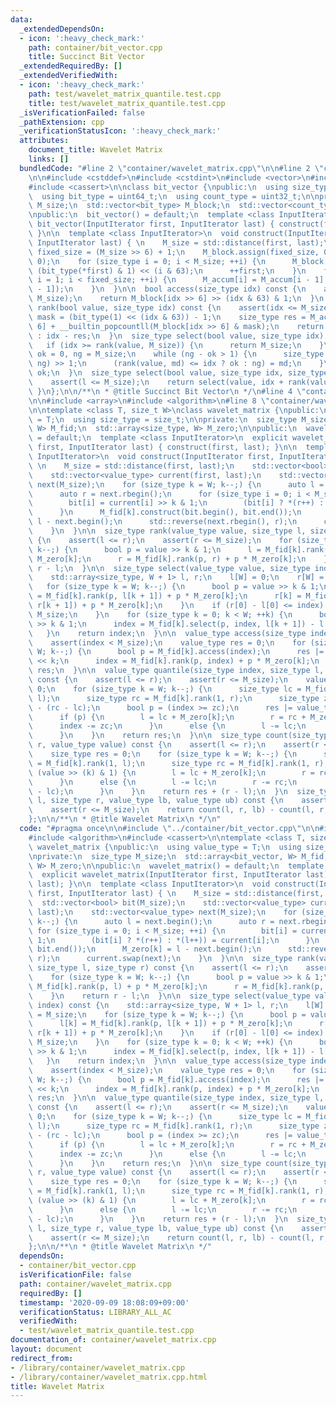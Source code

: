```yaml
---
data:
  _extendedDependsOn:
  - icon: ':heavy_check_mark:'
    path: container/bit_vector.cpp
    title: Succinct Bit Vector
  _extendedRequiredBy: []
  _extendedVerifiedWith:
  - icon: ':heavy_check_mark:'
    path: test/wavelet_matrix_quantile.test.cpp
    title: test/wavelet_matrix_quantile.test.cpp
  _isVerificationFailed: false
  _pathExtension: cpp
  _verificationStatusIcon: ':heavy_check_mark:'
  attributes:
    document_title: Wavelet Matrix
    links: []
  bundledCode: "#line 2 \"container/wavelet_matrix.cpp\"\n\n#line 2 \"container/bit_vector.cpp\"\
    \n\n#include <cstddef>\n#include <cstdint>\n#include <vector>\n#include <iterator>\n\
    #include <cassert>\n\nclass bit_vector {\npublic:\n  using size_type = size_t;\n\
    \  using bit_type = uint64_t;\n  using count_type = uint32_t;\n\nprivate:\n  size_type\
    \ M_size;\n  std::vector<bit_type> M_block;\n  std::vector<count_type> M_accum;\n\
    \npublic:\n  bit_vector() = default;\n  template <class InputIterator>\n  explicit\
    \ bit_vector(InputIterator first, InputIterator last) { construct(first, last);\
    \ }\n\n  template <class InputIterator>\n  void construct(InputIterator first,\
    \ InputIterator last) { \n    M_size = std::distance(first, last);\n    size_type\
    \ fixed_size = (M_size >> 6) + 1;\n    M_block.assign(fixed_size, 0);\n    M_accum.assign(fixed_size,\
    \ 0);\n    for (size_type i = 0; i < M_size; ++i) {\n      M_block[i >> 6] |=\
    \ (bit_type(*first) & 1) << (i & 63);\n      ++first;\n    }\n    for (size_type\
    \ i = 1; i < fixed_size; ++i) {\n      M_accum[i] = M_accum[i - 1] + __builtin_popcountll(M_block[i\
    \ - 1]);\n    }\n  }\n\n  bool access(size_type idx) const {\n    assert(idx <\
    \ M_size);\n    return M_block[idx >> 6] >> (idx & 63) & 1;\n  }\n  size_type\
    \ rank(bool value, size_type idx) const {\n    assert(idx <= M_size);\n    bit_type\
    \ mask = (bit_type(1) << (idx & 63)) - 1;\n    size_type res = M_accum[idx >>\
    \ 6] + __builtin_popcountll(M_block[idx >> 6] & mask);\n    return value ? res\
    \ : idx - res;\n  }\n  size_type select(bool value, size_type idx) const {\n \
    \   if (idx >= rank(value, M_size)) {\n      return M_size;\n    }\n    size_type\
    \ ok = 0, ng = M_size;\n    while (ng - ok > 1) {\n      size_type md = (ok +\
    \ ng) >> 1;\n      (rank(value, md) <= idx ? ok : ng) = md;\n    }\n    return\
    \ ok;\n  }\n  size_type select(bool value, size_type idx, size_type l) const {\n\
    \    assert(l <= M_size);\n    return select(value, idx + rank(value, l));\n \
    \ }\n};\n\n/**\n * @title Succinct Bit Vector\n */\n#line 4 \"container/wavelet_matrix.cpp\"\
    \n\n#include <array>\n#include <algorithm>\n#line 8 \"container/wavelet_matrix.cpp\"\
    \n\ntemplate <class T, size_t W>\nclass wavelet_matrix {\npublic:\n  using value_type\
    \ = T;\n  using size_type = size_t;\n\nprivate:\n  size_type M_size;\n  std::array<bit_vector,\
    \ W> M_fid;\n  std::array<size_type, W> M_zero;\n\npublic:\n  wavelet_matrix()\
    \ = default;\n  template <class InputIterator>\n  explicit wavelet_matrix(InputIterator\
    \ first, InputIterator last) { construct(first, last); }\n\n  template <class\
    \ InputIterator>\n  void construct(InputIterator first, InputIterator last) {\
    \ \n    M_size = std::distance(first, last);\n    std::vector<bool> bit(M_size);\n\
    \    std::vector<value_type> current(first, last);\n    std::vector<value_type>\
    \ next(M_size);\n    for (size_type k = W; k--;) {\n      auto l = next.begin();\n\
    \      auto r = next.rbegin();\n      for (size_type i = 0; i < M_size; ++i) {\n\
    \        bit[i] = current[i] >> k & 1;\n        (bit[i] ? *(r++) : *(l++)) = current[i];\n\
    \      }\n      M_fid[k].construct(bit.begin(), bit.end());\n      M_zero[k] =\
    \ l - next.begin();\n      std::reverse(next.rbegin(), r);\n      current.swap(next);\n\
    \    }\n  }\n\n  size_type rank(value_type value, size_type l, size_type r) const\
    \ {\n    assert(l <= r);\n    assert(r <= M_size);\n    for (size_type k = W;\
    \ k--;) {\n      bool p = value >> k & 1;\n      l = M_fid[k].rank(p, l) + p *\
    \ M_zero[k];\n      r = M_fid[k].rank(p, r) + p * M_zero[k];\n    }\n    return\
    \ r - l;\n  }\n\n  size_type select(value_type value, size_type index) const {\n\
    \    std::array<size_type, W + 1> l, r;\n    l[W] = 0;\n    r[W] = M_size;\n \
    \   for (size_type k = W; k--;) {\n      bool p = value >> k & 1;\n      l[k]\
    \ = M_fid[k].rank(p, l[k + 1]) + p * M_zero[k];\n      r[k] = M_fid[k].rank(p,\
    \ r[k + 1]) + p * M_zero[k];\n    }\n    if (r[0] - l[0] <= index) {\n      return\
    \ M_size;\n    }\n    for (size_type k = 0; k < W; ++k) {\n      bool p = value\
    \ >> k & 1;\n      index = M_fid[k].select(p, index, l[k + 1]) - l[k + 1];\n \
    \   }\n    return index;\n  }\n\n  value_type access(size_type index) const {\n\
    \    assert(index < M_size);\n    value_type res = 0;\n    for (size_type k =\
    \ W; k--;) {\n      bool p = M_fid[k].access(index);\n      res |= value_type(p)\
    \ << k;\n      index = M_fid[k].rank(p, index) + p * M_zero[k];\n    }\n    return\
    \ res;\n  }\n\n  value_type quantile(size_type index, size_type l, size_type r)\
    \ const {\n    assert(l <= r);\n    assert(r <= M_size);\n    value_type res =\
    \ 0;\n    for (size_type k = W; k--;) {\n      size_type lc = M_fid[k].rank(1,\
    \ l);\n      size_type rc = M_fid[k].rank(1, r);\n      size_type zc = (r - l)\
    \ - (rc - lc);\n      bool p = (index >= zc);\n      res |= value_type(p) << k;\n\
    \      if (p) {\n        l = lc + M_zero[k];\n        r = rc + M_zero[k];\n  \
    \      index -= zc;\n      }\n      else {\n        l -= lc;\n        r -= rc;\n\
    \      }\n    }\n    return res;\n  }\n\n  size_type count(size_type l, size_type\
    \ r, value_type value) const {\n    assert(l <= r);\n    assert(r <= M_size);\n\
    \    size_type res = 0;\n    for (size_type k = W; k--;) {\n      size_type lc\
    \ = M_fid[k].rank(1, l);\n      size_type rc = M_fid[k].rank(1, r);\n      if\
    \ (value >> (k) & 1) {\n        l = lc + M_zero[k];\n        r = rc + M_zero[k];\n\
    \      }\n      else {\n        l -= lc;\n        r -= rc;\n        res += (rc\
    \ - lc);\n      }\n    }\n    return res + (r - l);\n  }\n  size_type count(size_type\
    \ l, size_type r, value_type lb, value_type ub) const {\n    assert(l <= r);\n\
    \    assert(r <= M_size);\n    return count(l, r, lb) - count(l, r, ub);\n  }\n\
    };\n\n/**\n * @title Wavelet Matrix\n */\n"
  code: "#pragma once\n\n#include \"../container/bit_vector.cpp\"\n\n#include <array>\n\
    #include <algorithm>\n#include <cassert>\n\ntemplate <class T, size_t W>\nclass\
    \ wavelet_matrix {\npublic:\n  using value_type = T;\n  using size_type = size_t;\n\
    \nprivate:\n  size_type M_size;\n  std::array<bit_vector, W> M_fid;\n  std::array<size_type,\
    \ W> M_zero;\n\npublic:\n  wavelet_matrix() = default;\n  template <class InputIterator>\n\
    \  explicit wavelet_matrix(InputIterator first, InputIterator last) { construct(first,\
    \ last); }\n\n  template <class InputIterator>\n  void construct(InputIterator\
    \ first, InputIterator last) { \n    M_size = std::distance(first, last);\n  \
    \  std::vector<bool> bit(M_size);\n    std::vector<value_type> current(first,\
    \ last);\n    std::vector<value_type> next(M_size);\n    for (size_type k = W;\
    \ k--;) {\n      auto l = next.begin();\n      auto r = next.rbegin();\n     \
    \ for (size_type i = 0; i < M_size; ++i) {\n        bit[i] = current[i] >> k &\
    \ 1;\n        (bit[i] ? *(r++) : *(l++)) = current[i];\n      }\n      M_fid[k].construct(bit.begin(),\
    \ bit.end());\n      M_zero[k] = l - next.begin();\n      std::reverse(next.rbegin(),\
    \ r);\n      current.swap(next);\n    }\n  }\n\n  size_type rank(value_type value,\
    \ size_type l, size_type r) const {\n    assert(l <= r);\n    assert(r <= M_size);\n\
    \    for (size_type k = W; k--;) {\n      bool p = value >> k & 1;\n      l =\
    \ M_fid[k].rank(p, l) + p * M_zero[k];\n      r = M_fid[k].rank(p, r) + p * M_zero[k];\n\
    \    }\n    return r - l;\n  }\n\n  size_type select(value_type value, size_type\
    \ index) const {\n    std::array<size_type, W + 1> l, r;\n    l[W] = 0;\n    r[W]\
    \ = M_size;\n    for (size_type k = W; k--;) {\n      bool p = value >> k & 1;\n\
    \      l[k] = M_fid[k].rank(p, l[k + 1]) + p * M_zero[k];\n      r[k] = M_fid[k].rank(p,\
    \ r[k + 1]) + p * M_zero[k];\n    }\n    if (r[0] - l[0] <= index) {\n      return\
    \ M_size;\n    }\n    for (size_type k = 0; k < W; ++k) {\n      bool p = value\
    \ >> k & 1;\n      index = M_fid[k].select(p, index, l[k + 1]) - l[k + 1];\n \
    \   }\n    return index;\n  }\n\n  value_type access(size_type index) const {\n\
    \    assert(index < M_size);\n    value_type res = 0;\n    for (size_type k =\
    \ W; k--;) {\n      bool p = M_fid[k].access(index);\n      res |= value_type(p)\
    \ << k;\n      index = M_fid[k].rank(p, index) + p * M_zero[k];\n    }\n    return\
    \ res;\n  }\n\n  value_type quantile(size_type index, size_type l, size_type r)\
    \ const {\n    assert(l <= r);\n    assert(r <= M_size);\n    value_type res =\
    \ 0;\n    for (size_type k = W; k--;) {\n      size_type lc = M_fid[k].rank(1,\
    \ l);\n      size_type rc = M_fid[k].rank(1, r);\n      size_type zc = (r - l)\
    \ - (rc - lc);\n      bool p = (index >= zc);\n      res |= value_type(p) << k;\n\
    \      if (p) {\n        l = lc + M_zero[k];\n        r = rc + M_zero[k];\n  \
    \      index -= zc;\n      }\n      else {\n        l -= lc;\n        r -= rc;\n\
    \      }\n    }\n    return res;\n  }\n\n  size_type count(size_type l, size_type\
    \ r, value_type value) const {\n    assert(l <= r);\n    assert(r <= M_size);\n\
    \    size_type res = 0;\n    for (size_type k = W; k--;) {\n      size_type lc\
    \ = M_fid[k].rank(1, l);\n      size_type rc = M_fid[k].rank(1, r);\n      if\
    \ (value >> (k) & 1) {\n        l = lc + M_zero[k];\n        r = rc + M_zero[k];\n\
    \      }\n      else {\n        l -= lc;\n        r -= rc;\n        res += (rc\
    \ - lc);\n      }\n    }\n    return res + (r - l);\n  }\n  size_type count(size_type\
    \ l, size_type r, value_type lb, value_type ub) const {\n    assert(l <= r);\n\
    \    assert(r <= M_size);\n    return count(l, r, lb) - count(l, r, ub);\n  }\n\
    };\n\n/**\n * @title Wavelet Matrix\n */"
  dependsOn:
  - container/bit_vector.cpp
  isVerificationFile: false
  path: container/wavelet_matrix.cpp
  requiredBy: []
  timestamp: '2020-09-09 18:08:09+09:00'
  verificationStatus: LIBRARY_ALL_AC
  verifiedWith:
  - test/wavelet_matrix_quantile.test.cpp
documentation_of: container/wavelet_matrix.cpp
layout: document
redirect_from:
- /library/container/wavelet_matrix.cpp
- /library/container/wavelet_matrix.cpp.html
title: Wavelet Matrix
---
```

